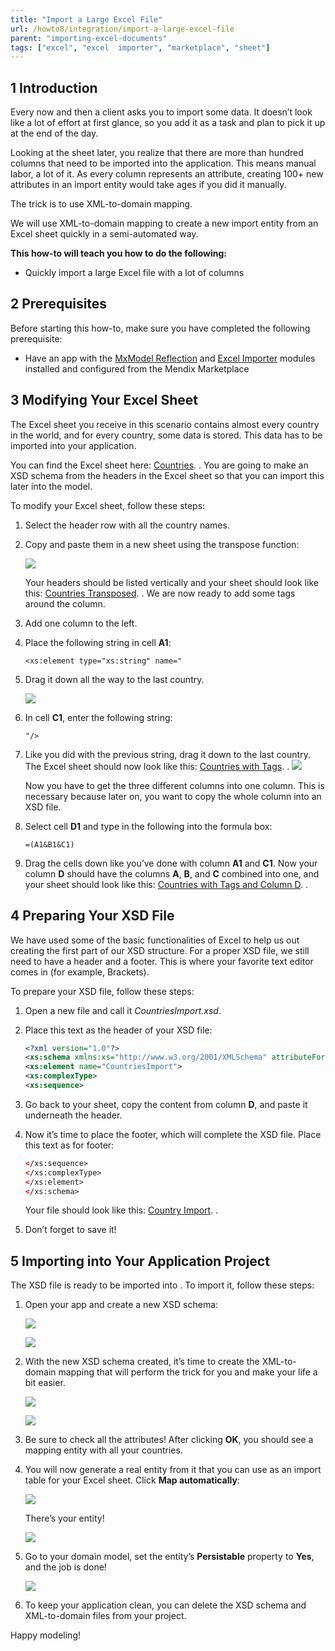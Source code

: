 ```yaml
---
title: "Import a Large Excel File"
url: /howto8/integration/import-a-large-excel-file
parent: "importing-excel-documents"
tags: ["excel", "excel  importer", "marketplace", "sheet"]
---
```


## 1 Introduction

Every now and then a client asks you to import some data. It doesn’t look like a lot of effort at first glance, so you add it as a task and plan to pick it up at the end of the day.

Looking at the sheet later, you realize that there are more than hundred columns that need to be imported into the application. This means manual labor, a lot of it. As every column represents an attribute, creating 100+ new attributes in an import entity would take ages if you did it manually.

The trick is to use XML-to-domain mapping.

We will use XML-to-domain mapping to create a new import entity from an Excel sheet quickly in a semi-automated way.

**This how-to will teach you how to do the following:**

* Quickly import a large Excel file with a lot of columns

## 2 Prerequisites

Before starting this how-to, make sure you have completed the following prerequisite:

* Have an app with the [MxModel Reflection](/appstore/modules/model-reflection) and [Excel Importer](/appstore/modules/excel-importer) modules installed and configured from the Mendix Marketplace

## 3 Modifying Your Excel Sheet

The Excel sheet you receive in this scenario contains almost every country in the world, and for every country, some data is stored. This data has to be imported into your application.

You can find the Excel sheet here: [Countries](/attachments/howto8/integration/importing-excel-documents/import-a-large-excel-file/Countries.xlsx).
.
You are going to make an XSD schema from the headers in the Excel sheet so that you can import this later into the model.

To modify your Excel sheet, follow these steps:

1. Select the header row with all the country names.
2. Copy and paste them in a new sheet using the transpose function:

    ![](/attachments/howto8/integration/importing-excel-documents/import-a-large-excel-file/19398888.png)

    Your headers should be listed vertically and your sheet should look like this: [Countries Transposed](/attachments/howto8/integration/importing-excel-documents/import-a-large-excel-file/CountriesTransposed.xlsx).
.
    We are now ready to add some tags around the column.

3. Add one column to the left.
4. Place the following string in cell **A1**:

    ```text
    <xs:element type="xs:string" name="
    ```

5. Drag it down all the way to the last country.

    ![](/attachments/howto8/integration/importing-excel-documents/import-a-large-excel-file/19398889.png)

6. In cell **C1**, enter the following string:

    ```text
    "/>
    ```

7. Like you did with the previous string, drag it down to the last country. The Excel sheet should now look like this: [Countries with Tags](/attachments/howto8/integration/importing-excel-documents/import-a-large-excel-file/CountriesWithTags.xlsx).
.
    ![](/attachments/howto8/integration/importing-excel-documents/import-a-large-excel-file/19398890.png)


    Now you have to get the three different columns into one column. This is necessary because later on, you want to copy the whole column into an XSD file.

8. Select cell **D1** and type in the following into the formula box:

    ```text
    =(A1&B1&C1)
    ```

9. Drag the cells down like you’ve done with column **A1** and **C1**. Now your column **D** should have the columns **A**, **B**, and **C** combined into one, and your sheet should look like this: [Countries with Tags and Column D](/attachments/howto8/integration/importing-excel-documents/import-a-large-excel-file/CountriesWithTagsAndColumnD.xlsx).
.
## 4 Preparing Your XSD File

We have used some of the basic functionalities of Excel to help us out creating the first part of our XSD structure. For a proper XSD file, we still need to have a header and a footer. This is where your favorite text editor comes in (for example, Brackets).

To prepare your XSD file, follow these steps:

1.  Open a new file and call it *CountriesImport.xsd*.
2.  Place this text as the header of your XSD file:

    ```xsd
    <?xml version="1.0"?>
    <xs:schema xmlns:xs="http://www.w3.org/2001/XMLSchema" attributeFormDefault="unqualified" elementFormDefault="qualified">
    <xs:element name="CountriesImport">
    <xs:complexType>
    <xs:sequence>
    ```

3.  Go back to your sheet, copy the content from column **D**, and paste it underneath the header.
4.  Now it’s time to place the footer, which will complete the XSD file. Place this text as for footer:

    ```xsd
    </xs:sequence>
    </xs:complexType>
    </xs:element>
    </xs:schema>
    ```

    Your file should look like this: [Country Import](/attachments/howto8/integration/importing-excel-documents/import-a-large-excel-file/CountryImport.xsd).
.
5.  Don’t forget to save it!

## 5 Importing into Your Application Project

The XSD file is ready to be imported into . To import it, follow these steps:

1. Open your app and create a new XSD schema:

    ![](/attachments/howto8/integration/importing-excel-documents/import-a-large-excel-file/19398893.png)

	![](/attachments/howto8/integration/importing-excel-documents/import-a-large-excel-file/create.png)

3. With the new XSD schema created, it’s time to create the XML-to-domain mapping that will perform the trick for you and make your life a bit easier.

    ![](/attachments/howto8/integration/importing-excel-documents/import-a-large-excel-file/19398895.png)

    ![](/attachments/howto8/integration/importing-excel-documents/import-a-large-excel-file/19398896.png)

4. Be sure to check all the attributes! After clicking **OK**, you should see a mapping entity with all your countries.

5. You will now generate a real entity from it that you can use as an import table for your Excel sheet. Click **Map automatically**:

    ![](/attachments/howto8/integration/importing-excel-documents/import-a-large-excel-file/19398897.png)

    There’s your entity!

    ![](/attachments/howto8/integration/importing-excel-documents/import-a-large-excel-file/19398898.png)

6. Go to your domain model, set the entity’s **Persistable** property to **Yes**, and the job is done!

    ![](/attachments/howto8/integration/importing-excel-documents/import-a-large-excel-file/19398899.png)

7. To keep your application clean, you can delete the XSD schema and XML-to-domain files from your project.

Happy modeling!
